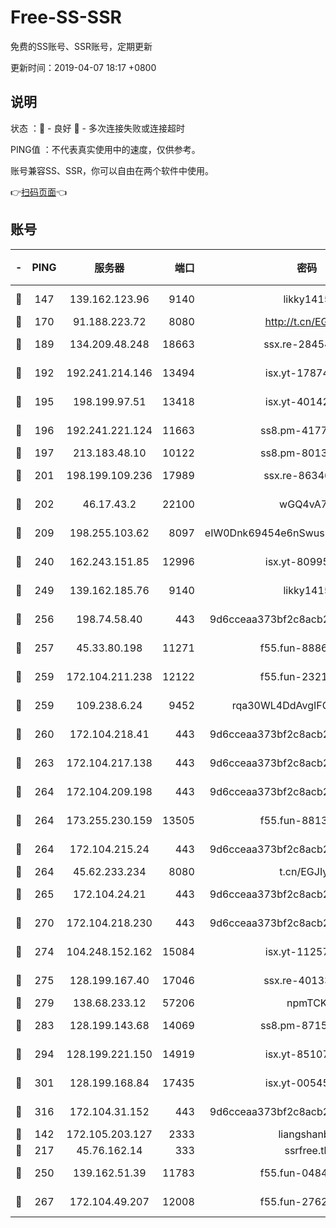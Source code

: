 # Free-SS-SSR

免费的SS账号、SSR账号，定期更新

更新时间：2019-04-07 18:17 +0800

## 说明

状态     ：🙂 - 良好 🙁 - 多次连接失败或连接超时

PING值   ：不代表真实使用中的速度，仅供参考。

账号兼容SS、SSR，你可以自由在两个软件中使用。

👉[扫码页面](https://liesauer.github.io/Free-SS-SSR/)👈

## 账号

|-|PING|服务器|端口|密码|加密方式|区域|
|:----:|:----:|:-----:|-----:|:----:|:----:|:----:|
|🙂|147|139.162.123.96|9140|likky1415|aes-256-cfb|JP|
|🙂|170|91.188.223.72|8080|http://t.cn/EGJIyrl|rc4-md5|RU|
|🙂|189|134.209.48.248|18663|ssx.re-28454131|aes-256-cfb|US|
|🙂|192|192.241.214.146|13494|isx.yt-17874005|aes-256-cfb|US|
|🙂|195|198.199.97.51|13418|isx.yt-40142272|aes-256-cfb|US|
|🙂|196|192.241.221.124|11663|ss8.pm-41772299|aes-256-cfb|US|
|🙂|197|213.183.48.10|10122|ss8.pm-80138879|rc4-md5|RU|
|🙂|201|198.199.109.236|17989|ssx.re-86346346|aes-256-cfb|US|
|🙂|202|46.17.43.2|22100|wGQ4vA7D|aes-256-gcm|RU|
|🙂|209|198.255.103.62|8097|eIW0Dnk69454e6nSwuspv9DmS201tQ0D|aes-256-cfb|US|
|🙂|240|162.243.151.85|12996|isx.yt-80995578|aes-256-cfb|US|
|🙂|249|139.162.185.76|9140|likky1415|aes-256-cfb|DE|
|🙂|256|198.74.58.40|443|9d6cceaa373bf2c8acb22e60b6a58be6|aes-256-cfb|US|
|🙂|257|45.33.80.198|11271|f55.fun-88868016|aes-256-cfb|US|
|🙂|259|172.104.211.238|12122|f55.fun-23214357|aes-256-cfb|US|
|🙂|259|109.238.6.24|9452|rqa30WL4DdAvgIFG6Fs3znzTa|aes-256-cfb|FR|
|🙂|260|172.104.218.41|443|9d6cceaa373bf2c8acb22e60b6a58be6|aes-256-cfb|US|
|🙂|263|172.104.217.138|443|9d6cceaa373bf2c8acb22e60b6a58be6|aes-256-cfb|US|
|🙂|264|172.104.209.198|443|9d6cceaa373bf2c8acb22e60b6a58be6|aes-256-cfb|US|
|🙂|264|173.255.230.159|13505|f55.fun-88132244|aes-256-cfb|US|
|🙂|264|172.104.215.24|443|9d6cceaa373bf2c8acb22e60b6a58be6|aes-256-cfb|US|
|🙂|264|45.62.233.234|8080|t.cn/EGJIyrl|rc4-md5|CA|
|🙂|265|172.104.24.21|443|9d6cceaa373bf2c8acb22e60b6a58be6|aes-256-cfb|US|
|🙂|270|172.104.218.230|443|9d6cceaa373bf2c8acb22e60b6a58be6|aes-256-cfb|US|
|🙂|274|104.248.152.162|15084|isx.yt-11257150|aes-256-cfb|SG|
|🙂|275|128.199.167.40|17046|ssx.re-40133185|aes-256-cfb|SG|
|🙂|279|138.68.233.12|57206|npmTCK|rc4-md5|US|
|🙂|283|128.199.143.68|14069|ss8.pm-87154822|aes-256-cfb|SG|
|🙂|294|128.199.221.150|14919|isx.yt-85107538|aes-256-cfb|SG|
|🙂|301|128.199.168.84|17435|isx.yt-00545215|aes-256-cfb|SG|
|🙂|316|172.104.31.152|443|9d6cceaa373bf2c8acb22e60b6a58be6|aes-256-cfb|US|
|🙂|142|172.105.203.127|2333|liangshanbo|chacha20|JP|
|🙂|217|45.76.162.14|333|ssrfree.tk|rc4|SG|
|🙂|250|139.162.51.39|11783|f55.fun-04843983|aes-256-cfb|SG|
|🙂|267|172.104.49.207|12008|f55.fun-27622022|aes-256-cfb|SG|
